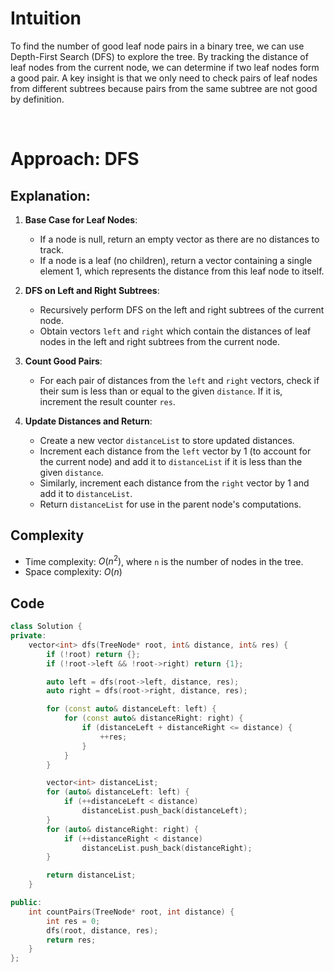 # Intuition

To find the number of good leaf node pairs in a binary tree, we can use Depth-First Search (DFS) to explore the tree. By tracking the distance of leaf nodes from the current node, we can determine if two leaf nodes form a good pair. A key insight is that we only need to check pairs of leaf nodes from different subtrees because pairs from the same subtree are not good by definition.

<p>&nbsp;</p>

# Approach: DFS

## Explanation:

1. **Base Case for Leaf Nodes**:
   - If a node is null, return an empty vector as there are no distances to track.
   - If a node is a leaf (no children), return a vector containing a single element 1, which represents the distance from this leaf node to itself.

2. **DFS on Left and Right Subtrees**:
   - Recursively perform DFS on the left and right subtrees of the current node.
   - Obtain vectors `left` and `right` which contain the distances of leaf nodes in the left and right subtrees from the current node.

3. **Count Good Pairs**:
   - For each pair of distances from the `left` and `right` vectors, check if their sum is less than or equal to the given `distance`. If it is, increment the result counter `res`.

4. **Update Distances and Return**:
   - Create a new vector `distanceList` to store updated distances.
   - Increment each distance from the `left` vector by 1 (to account for the current node) and add it to `distanceList` if it is less than the given `distance`.
   - Similarly, increment each distance from the `right` vector by 1 and add it to `distanceList`.
   - Return `distanceList` for use in the parent node's computations.

## Complexity
- Time complexity: $O(n^2)$, where `n` is the number of nodes in the tree.
- Space complexity: $O(n)$

## Code 
```cpp
class Solution {
private:
    vector<int> dfs(TreeNode* root, int& distance, int& res) {
        if (!root) return {};
        if (!root->left && !root->right) return {1};

        auto left = dfs(root->left, distance, res);
        auto right = dfs(root->right, distance, res);

        for (const auto& distanceLeft: left) {
            for (const auto& distanceRight: right) {
                if (distanceLeft + distanceRight <= distance) {
                    ++res;
                }
            }
        }

        vector<int> distanceList;
        for (auto& distanceLeft: left) {
            if (++distanceLeft < distance)
                distanceList.push_back(distanceLeft);
        }
        for (auto& distanceRight: right) {
            if (++distanceRight < distance)
                distanceList.push_back(distanceRight);
        }

        return distanceList;
    }

public:
    int countPairs(TreeNode* root, int distance) {
        int res = 0;
        dfs(root, distance, res);
        return res;
    }
};
```